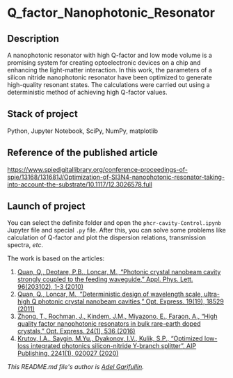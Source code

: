 # Q_factor_Nanophotonic_Resonator

## Description
A nanophotonic resonator with high Q-factor and low mode volume is a promising system for creating optoelectronic devices on a chip and enhancing the light-matter interaction. In this work, the parameters of a silicon nitride nanophotonic resonator have been optimized to generate high-quality resonant states. The calculations were carried out using a deterministic method of achieving high Q-factor values.

## Stack of project
Python, Jupyter Notebook, SciPy, NumPy, matplotlib

## Reference of the published article
https://www.spiedigitallibrary.org/conference-proceedings-of-spie/13168/131681J/Optimization-of-SI3N4-nanophotonic-resonator-taking-into-account-the-substrate/10.1117/12.3026578.full

## Launch of project

You can select the definite folder and open the `phcr-cavity-Control.ipynb` Jupyter file and special `.py` file. After this, you can solve some problems like calculation of Q-factor and plot the dispersion relations, transmission spectra, _etc_. 

The work is based on the articles:
1) [Quan, Q,, Deotare, P.B., Loncar, M., “Photonic crystal nanobeam cavity strongly coupled to the feeding waveguide,” Appl. Phys. Lett. 96(203102), 1-3 (2010)](http://dx.doi.org/10.1063/1.3429125)
2) [Quan, Q., Loncar, M., “Deterministic design of wavelength scale, ultra-high Q photonic crystal nanobeam cavities,” Opt. Express. 19(19), 18529 (2011)](https://doi.org/10.1364/OE.19.018529)
3) [Zhong, T., Rochman, J., Kindem, J.M., Miyazono, E., Faraon, A., “High quality factor nanophotonic resonators in bulk rare-earth doped crystals,” Opt. Express. 24(1), 536 (2016)](https://doi.org/10.1364/OE.24.000536) 
4) [Krutov, I.A., Saygin, M.Yu., Dyakonov, I.V., Kulik, S.P., “Optimized low-loss integrated photonics silicon-nitride  Y-branch  splitter”, AIP Publishing, 2241(1), 020027 (2020)](https://doi.org/10.1063/5.0011452)

_This README.md file's author is [Adel Garifullin](https://github.com/AIGarifullin)._

